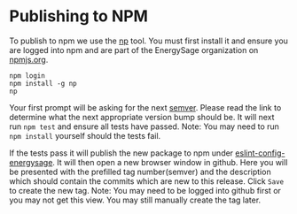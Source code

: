 # Publishing to NPM

To publish to npm we use the [np](https://github.com/sindresorhus/np) tool. You must first install it and ensure you are logged into npm and are part of the EnergySage organization on [npmjs.org](https://www.npmjs.com/).

```console
npm login
npm install -g np
np
```

Your first prompt will be asking for the next [semver](https://docs.npmjs.com/about-semantic-versioning). Please read the link to determine what the next appropriate version bump should be. It will next run `npm test` and ensure all tests have passed. Note: You may need to run `npm install` yourself should the tests fail.

If the tests pass it will publish the new package to npm under [eslint-config-energysage](https://www.npmjs.com/package/eslint-config-energysage). It will then open a new browser window in github. Here you will be presented with the prefilled tag number(semver) and the description which should contain the commits which are new to this release. Click `Save` to create the new tag. Note: You may need to be logged into github first or you may not get this view. You may still manually create the tag later.
